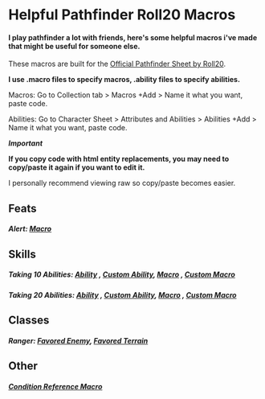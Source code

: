 # Helpful Pathfinder Roll20 Macros
#### I play pathfinder a lot with friends, here's some helpful macros i've made that might be useful for someone else.

These macros are built for the [Official Pathfinder Sheet by Roll20](https://wiki.roll20.net/Pathfinder_Official).

**I use .macro files to specify macros, .ability files to specify abilities.**

Macros:
Go to Collection tab > Macros +Add > Name it what you want, paste code. 

Abilities:
Go to Character Sheet > Attributes and Abilities > Abilities +Add > Name it what you want, paste code.

***Important***

**If you copy code with html entity replacements, you may need to copy/paste it again if you want to edit it.**

I personally recommend viewing raw so copy/paste becomes easier.

## Feats

##### Alert: [Macro](https://github.com/ireichard/pathfinder-stuff/blob/master/feats/alert-take-10-init.macro)


## Skills

##### Taking 10 Abilities: [Ability](https://github.com/ireichard/pathfinder-stuff/blob/master/skills/take-10.ability) , [Custom Ability](https://github.com/ireichard/pathfinder-stuff/blob/master/skills/take-10-custom.ability), [Macro](https://github.com/ireichard/pathfinder-stuff/blob/master/skills/take-10-token.macro) , [Custom Macro](https://github.com/ireichard/pathfinder-stuff/blob/master/skills/take-10-custom-token.macro)

##### Taking 20 Abilities: [Ability](https://github.com/ireichard/pathfinder-stuff/blob/master/skills/take-20.ability) , [Custom Ability](https://github.com/ireichard/pathfinder-stuff/blob/master/skills/take-20-custom.ability), [Macro](https://github.com/ireichard/pathfinder-stuff/blob/master/skills/take-20-token.macro) , [Custom Macro](https://github.com/ireichard/pathfinder-stuff/blob/master/skills/take-20-custom-token.macro)



## Classes

##### Ranger: [Favored Enemy](https://github.com/ireichard/pathfinder-stuff/blob/master/classes/ranger/favored-enemy.ability), [Favored Terrain](https://github.com/ireichard/pathfinder-stuff/blob/master/classes/ranger/favored-terrain.ability)

## Other

##### [Condition Reference Macro](https://github.com/ireichard/pathfinder-stuff/blob/master/misc/condition-output.macro)
